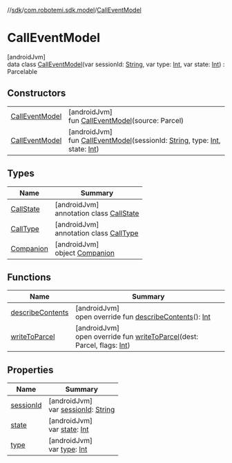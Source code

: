 //[sdk](../../../index.md)/[com.robotemi.sdk.model](../index.md)/[CallEventModel](index.md)

# CallEventModel

[androidJvm]\
data class [CallEventModel](index.md)(var sessionId: [String](https://kotlinlang.org/api/latest/jvm/stdlib/kotlin/-string/index.html), var type: [Int](https://kotlinlang.org/api/latest/jvm/stdlib/kotlin/-int/index.html), var state: [Int](https://kotlinlang.org/api/latest/jvm/stdlib/kotlin/-int/index.html)) : Parcelable

## Constructors

| | |
|---|---|
| [CallEventModel](-call-event-model.md) | [androidJvm]<br>fun [CallEventModel](-call-event-model.md)(source: Parcel) |
| [CallEventModel](-call-event-model.md) | [androidJvm]<br>fun [CallEventModel](-call-event-model.md)(sessionId: [String](https://kotlinlang.org/api/latest/jvm/stdlib/kotlin/-string/index.html), type: [Int](https://kotlinlang.org/api/latest/jvm/stdlib/kotlin/-int/index.html), state: [Int](https://kotlinlang.org/api/latest/jvm/stdlib/kotlin/-int/index.html)) |

## Types

| Name | Summary |
|---|---|
| [CallState](-call-state/index.md) | [androidJvm]<br>annotation class [CallState](-call-state/index.md) |
| [CallType](-call-type/index.md) | [androidJvm]<br>annotation class [CallType](-call-type/index.md) |
| [Companion](-companion/index.md) | [androidJvm]<br>object [Companion](-companion/index.md) |

## Functions

| Name | Summary |
|---|---|
| [describeContents](describe-contents.md) | [androidJvm]<br>open override fun [describeContents](describe-contents.md)(): [Int](https://kotlinlang.org/api/latest/jvm/stdlib/kotlin/-int/index.html) |
| [writeToParcel](write-to-parcel.md) | [androidJvm]<br>open override fun [writeToParcel](write-to-parcel.md)(dest: Parcel, flags: [Int](https://kotlinlang.org/api/latest/jvm/stdlib/kotlin/-int/index.html)) |

## Properties

| Name | Summary |
|---|---|
| [sessionId](session-id.md) | [androidJvm]<br>var [sessionId](session-id.md): [String](https://kotlinlang.org/api/latest/jvm/stdlib/kotlin/-string/index.html) |
| [state](state.md) | [androidJvm]<br>var [state](state.md): [Int](https://kotlinlang.org/api/latest/jvm/stdlib/kotlin/-int/index.html) |
| [type](type.md) | [androidJvm]<br>var [type](type.md): [Int](https://kotlinlang.org/api/latest/jvm/stdlib/kotlin/-int/index.html) |
